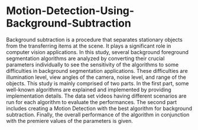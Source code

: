 # Motion-Detection-Using-Background-Subtraction

Background subtraction is a procedure that separates stationary objects from the transferring items at the scene. It plays a significant role in computer vision applications. In this study, several background foreground segmentation algorithms are analyzed by converting their crucial parameters individually to see the sensitivity of the algorithms to some difficulties in background segmentation applications. These difficulties are illumination level, view angles of the camera, noise level, and range of the objects. This study is mainly comprised of two parts. In the first part, some well-known algorithms are explained and implemented by providing implementation details. The data set videos having different scenarios are run for each algorithm to evaluate the performances. The second part includes creating a Motion Detection with the best algorithm for background subtraction. Finally, the overall performance of the algorithm in conjunction with the premiere values of the parameters is given.
